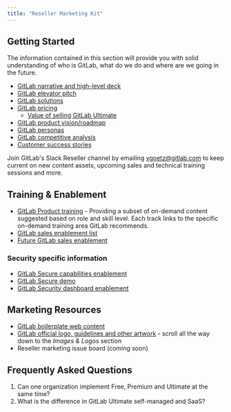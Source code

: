 ```yaml
---
title: "Reseller Marketing Kit"
---
```


## Getting Started

The information contained in this section will provide you with solid understanding of who is GitLab, what do we do and where are we going in the future.

- [GitLab narrative and high-level deck](https://docs.google.com/presentation/d/1dVPaGc-TnbUQ2IR7TV0w0ujCrCXymKP4vLf6_FDTgVg/edit#slide=id.g39d65c7ce1_12_233)
- [GitLab elevator pitch](/handbook/marketing/brand-and-product-marketing/product-and-solution-marketing/)
- [GitLab solutions](https://about.gitlab.com/solutions/)
- [GitLab pricing](https://about.gitlab.com/pricing/)
  - [Value of selling GitLab Ultimate](https://about.gitlab.com/pricing/ultimate/)
- [GitLab product vision/roadmap](https://about.gitlab.com/direction/)
- [GitLab personas](/handbook/product/personas/)
- [GitLab competitive analysis](https://about.gitlab.com/why-gitlab/)
- [Customer success stories](https://about.gitlab.com/customers/)

Join GitLab's Slack Reseller channel by emailing vgoetz@gitlab.com to keep current on new content assets, upcoming sales and technical training sessions and more.

## Training & Enablement

- [GitLab Product training](https://university.gitlab.com/) - Providing a subset of on-demand content suggested based on role and skill level. Each track links to the specific on-demand training area GitLab recommends.
- [GitLab sales enablement list](https://www.youtube.com/playlist?list=PLFGfElNsQthYe-_LZdge1SVc1XEM1bQfG)
- [Future GitLab sales enablement](https://gitlab.com/gitlab-com/marketing/general/boards/465497?=&label_name[]=Sales%20Enablement)

### Security specific information

- [GitLab Secure capabilities enablement](https://youtu.be/DjgZAoXyO_k)
- [GitLab Secure demo](https://youtu.be/2SCu2p6-mec)
- [GitLab Security dashboard enablement](https://www.youtube.com/watch?v=95gndJnvukA&feature=youtu.be)

## Marketing Resources

- [GitLab boilerplate web content](https://docs.google.com/document/d/1jzC2l88sKPDUWSXEgae4tqAg_QR34RDl6mPN5V8a0Mw/edit?usp=sharing)
- [GitLab official logo, guidelines and other artwork](/press/) - scroll all the way down to the *Images & Logos* section
- Reseller marketing issue board (coming soon)

## Frequently Asked Questions

1. Can one organization implement Free, Premium and Ultimate at the same time?
1. What is the difference in GitLab Ultimate self-managed and SaaS?
